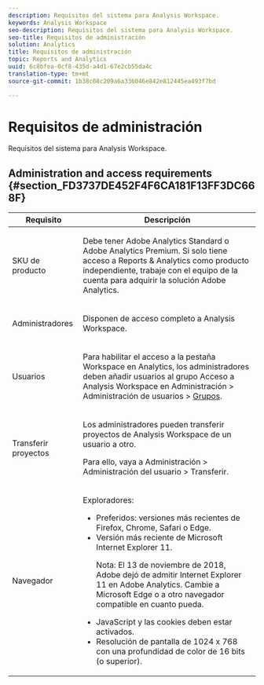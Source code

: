 ```yaml
---
description: Requisitos del sistema para Analysis Workspace.
keywords: Analysis Workspace
seo-description: Requisitos del sistema para Analysis Workspace.
seo-title: Requisitos de administración
solution: Analytics
title: Requisitos de administración
topic: Reports and Analytics
uuid: 6c8bfea-0cf8-435d-a4d1-67e2cb55da4c
translation-type: tm+mt
source-git-commit: 1b38c08c209a6a336046e842e812445ea493f7bd

---
```



# Requisitos de administración

Requisitos del sistema para Analysis Workspace.

## Administration and access requirements {#section_FD3737DE452F4F6CA181F13FF3DC668F}

<table id="table_3065772701A64D4EB5F175100A60F284"> 
 <thead> 
  <tr> 
   <th colname="col1" class="entry"> Requisito </th> 
   <th colname="col2" class="entry"> Descripción </th> 
  </tr>
 </thead>
 <tbody> 
  <tr> 
   <td colname="col1"> SKU de producto </td> 
   <td colname="col2"> <p> Debe tener <span class="keyword">Adobe Analytics Standard</span> o <span class="keyword">Adobe Analytics</span> Premium. Si solo tiene acceso a Reports &amp; Analytics como producto independiente, trabaje con el equipo de la cuenta para adquirir la solución <span class="keyword">Adobe Analytics</span>. </p> </td> 
  </tr> 
  <tr> 
   <td colname="col1"> Administradores </td> 
   <td colname="col2"> <p>Disponen de acceso completo a Analysis Workspace. </p> </td> 
  </tr> 
  <tr> 
   <td colname="col1"> Usuarios </td> 
   <td colname="col2"> <p>Para habilitar el acceso a la pestaña Workspace en Analytics, los administradores deben añadir usuarios al grupo <span class="uicontrol">Acceso a Analysis Workspace</span> en <span class="uicontrol">Administración</span> &gt; <span class="uicontrol">Administración de usuarios</span> &gt; <a href="https://marketing.adobe.com/resources/help/en_US/reference/groups.html"  >Grupos</a>. </p> </td> 
  </tr> 
  <tr> 
   <td colname="col1"> Transferir proyectos </td> 
   <td colname="col2"> <p>Los administradores pueden transferir proyectos de <span class="wintitle">Analysis Workspace</span> de un usuario a otro. </p> <p>Para ello, vaya a <span class="uicontrol">Administración</span> &gt; <span class="uicontrol">Administración del usuario</span> &gt; <span class="uicontrol">Transferir</span>. </p> </td> 
  </tr> 
  <tr> 
   <td colname="col1"> Navegador </td> 
   <td colname="col2"> <p> Exploradores: </p> 
    <ul id="ul_B10D000F38DC44F68E2909B483E58FE0"> 
     <li id="li_5A905B0F5342443B96433FDBB1015CA9">Preferidos: versiones más recientes de Firefox, Chrome, Safari o Edge. </li> 
     <li id="li_75D6560CE77748B6B2A794B374E3C6F8"> Versión más reciente de Microsoft Internet Explorer 11. <p> Nota: El 13 de noviembre de 2018, Adobe dejó de admitir Internet Explorer 11 en Adobe Analytics. Cambie a Microsoft Edge o a otro navegador compatible en cuanto pueda.</p> </li> 
    </ul> 
    <ul id="ul_74DD135CDAEF40A28DCCE927212B4163"> 
     <li id="li_385DCC2B725E4FDBAE75F57E96889B2E"> JavaScript y las cookies deben estar activados. </li> 
     <li id="li_AE8D64267EC74C5290CB5793FB0C04D1">Resolución de pantalla de 1024 x 768 con una profundidad de color de 16 bits (o superior). </li> 
    </ul> </td> 
  </tr> 
 </tbody> 
</table>

